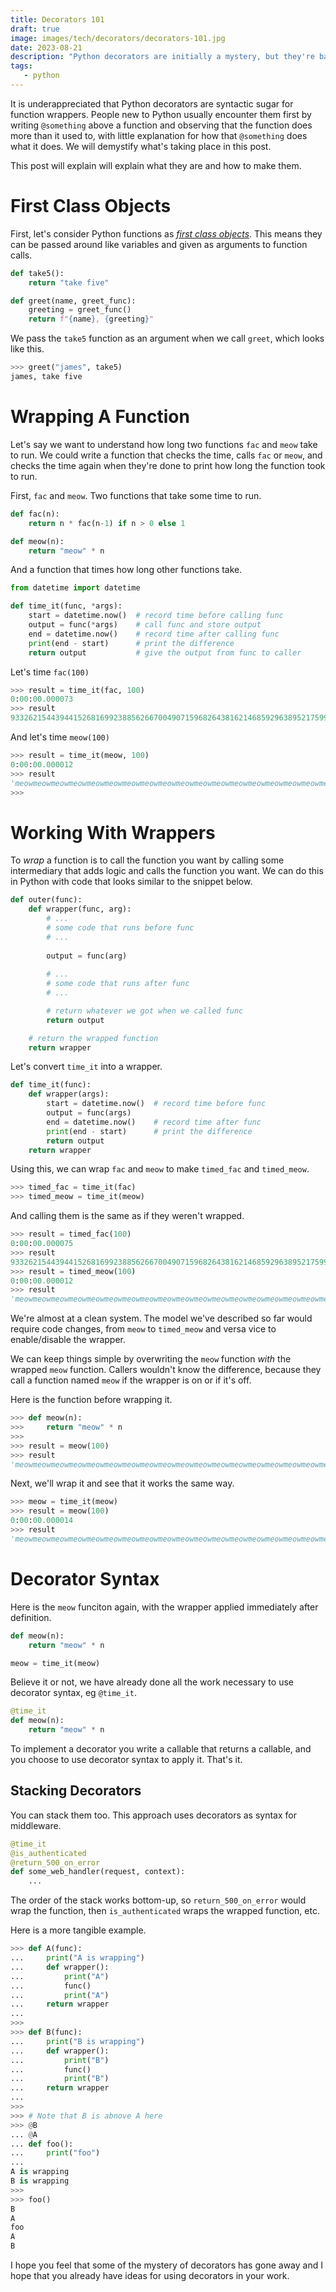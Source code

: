 ```yaml
---
title: Decorators 101
draft: true
image: images/tech/decorators/decorators-101.jpg
date: 2023-08-21
description: "Python decorators are initially a mystery, but they're basically middleware with weird syntax."
tags:
   - python
---
```


It is underappreciated that Python decorators are syntactic sugar for function wrappers. People new to Python usually encounter them first by writing `@something` above a function and observing that the function does more than it used to, with little explanation for how that `@something` does what it does. We will demystify what's taking place in this post.

This post will explain will explain what they are and how to make them.


# First Class Objects

First, let's consider Python functions as [_first class objects_](https://en.wikipedia.org/wiki/First-class_function). This means they can be passed around like variables and given as arguments to function calls.

```python
def take5():
    return "take five"

def greet(name, greet_func):
    greeting = greet_func()
    return f"{name}, {greeting}"
```

We pass the `take5` function as an argument when we call `greet`, which looks like this.

```python
>>> greet("james", take5)
james, take five
```

# Wrapping A Function

Let's say we want to understand how long two functions `fac` and `meow` take to run. We could write a function that checks the time, calls `fac` or `meow`, and checks the time again when they're done to print how long the function took to run.

First, `fac` and `meow`. Two functions that take some time to run.

```python
def fac(n):
    return n * fac(n-1) if n > 0 else 1

def meow(n):
    return "meow" * n
```

And a function that times how long other functions take.

```python
from datetime import datetime

def time_it(func, *args):
    start = datetime.now()  # record time before calling func
    output = func(*args)    # call func and store output
    end = datetime.now()    # record time after calling func
    print(end - start)      # print the difference
    return output           # give the output from func to caller
```

Let's time `fac(100)`

```python
>>> result = time_it(fac, 100)
0:00:00.000073
>>> result
93326215443944152681699238856266700490715968264381621468592963895217599993229915608941463976156518286253697920827223758251185210916864000000000000000000000000
```

And let's time `meow(100)`

```python
>>> result = time_it(meow, 100)
0:00:00.000012
>>> result
'meowmeowmeowmeowmeowmeowmeowmeowmeowmeowmeowmeowmeowmeowmeowmeowmeowmeowmeowmeowmeowmeowmeowmeowmeowmeowmeowmeowmeowmeowmeowmeowmeowmeowmeowmeowmeowmeowmeowmeowmeowmeowmeowmeowmeowmeowmeowmeowmeowmeowmeowmeowmeowmeowmeowmeowmeowmeowmeowmeowmeowmeowmeowmeowmeowmeowmeowmeowmeowmeowmeowmeowmeowmeowmeowmeowmeowmeowmeowmeowmeowmeowmeowmeowmeowmeowmeowmeowmeowmeowmeowmeowmeowmeowmeowmeowmeowmeowmeowmeow'
>>>
```

# Working With Wrappers

To _wrap_ a function is to call the function you want by calling some intermediary that adds logic and calls the function you want. We can do this in Python with code that looks similar to the snippet below.

```python
def outer(func):
    def wrapper(func, arg):
        # ...
        # some code that runs before func
        # ...
        
        output = func(arg)
        
        # ...
        # some code that runs after func
        # ...

        # return whatever we got when we called func
        return output

    # return the wrapped function
    return wrapper
```

Let's convert `time_it` into a wrapper.

```python
def time_it(func):
    def wrapper(args):
        start = datetime.now()  # record time before func
        output = func(args)
        end = datetime.now()    # record time after func
        print(end - start)      # print the difference
        return output
    return wrapper
```

Using this, we can wrap `fac` and `meow` to make `timed_fac` and `timed_meow`.

```python
>>> timed_fac = time_it(fac)
>>> timed_meow = time_it(meow)
```

And calling them is the same as if they weren't wrapped.

```python
>>> result = timed_fac(100)
0:00:00.000075
>>> result
93326215443944152681699238856266700490715968264381621468592963895217599993229915608941463976156518286253697920827223758251185210916864000000000000000000000000
>>> result = timed_meow(100)
0:00:00.000012
>>> result
'meowmeowmeowmeowmeowmeowmeowmeowmeowmeowmeowmeowmeowmeowmeowmeowmeowmeowmeowmeowmeowmeowmeowmeowmeowmeowmeowmeowmeowmeowmeowmeowmeowmeowmeowmeowmeowmeowmeowmeowmeowmeowmeowmeowmeowmeowmeowmeowmeowmeowmeowmeowmeowmeowmeowmeowmeowmeowmeowmeowmeowmeowmeowmeowmeowmeowmeowmeowmeowmeowmeowmeowmeowmeowmeowmeowmeowmeowmeowmeowmeowmeowmeowmeowmeowmeowmeowmeowmeowmeowmeowmeowmeowmeowmeowmeowmeowmeowmeowmeow'
```

We're almost at a clean system. The model we've described so far would require code changes, from `meow` to `timed_meow` and versa vice to enable/disable the wrapper.

We can keep things simple by overwriting the `meow` function _with_ the wrapped `meow` function. Callers wouldn't know the difference, because they call a function named `meow` if the wrapper is on or if it's off.

Here is the function before wrapping it.

```python
>>> def meow(n):
>>>     return "meow" * n
>>>
>>> result = meow(100)
>>> result
'meowmeowmeowmeowmeowmeowmeowmeowmeowmeowmeowmeowmeowmeowmeowmeowmeowmeowmeowmeowmeowmeowmeowmeowmeowmeowmeowmeowmeowmeowmeowmeowmeowmeowmeowmeowmeowmeowmeowmeowmeowmeowmeowmeowmeowmeowmeowmeowmeowmeowmeowmeowmeowmeowmeowmeowmeowmeowmeowmeowmeowmeowmeowmeowmeowmeowmeowmeowmeowmeowmeowmeowmeowmeowmeowmeowmeowmeowmeowmeowmeowmeowmeowmeowmeowmeowmeowmeowmeowmeowmeowmeowmeowmeowmeowmeowmeowmeowmeowmeow'
```

Next, we'll wrap it and see that it works the same way.

```python
>>> meow = time_it(meow)
>>> result = meow(100)
0:00:00.000014
>>> result
'meowmeowmeowmeowmeowmeowmeowmeowmeowmeowmeowmeowmeowmeowmeowmeowmeowmeowmeowmeowmeowmeowmeowmeowmeowmeowmeowmeowmeowmeowmeowmeowmeowmeowmeowmeowmeowmeowmeowmeowmeowmeowmeowmeowmeowmeowmeowmeowmeowmeowmeowmeowmeowmeowmeowmeowmeowmeowmeowmeowmeowmeowmeowmeowmeowmeowmeowmeowmeowmeowmeowmeowmeowmeowmeowmeowmeowmeowmeowmeowmeowmeowmeowmeowmeowmeowmeowmeowmeowmeowmeowmeowmeowmeowmeowmeowmeowmeowmeowmeow'
```


# Decorator Syntax

Here is the `meow` funciton again, with the wrapper applied immediately after definition.

```python
def meow(n):
    return "meow" * n

meow = time_it(meow)
```

Believe it or not, we have already done all the work necessary to use decorator syntax, eg `@time_it`.

```python
@time_it
def meow(n):
    return "meow" * n
```

To implement a decorator you write a callable that returns a callable, and you choose to use decorator syntax to apply it. That's it.


## Stacking Decorators

You can stack them too. This approach uses decorators as syntax for middleware.

```python
@time_it
@is_authenticated
@return_500_on_error
def some_web_handler(request, context):
    ...
```

The order of the stack works bottom-up, so `return_500_on_error` would wrap the function, then `is_authenticated` wraps the wrapped function, etc.

Here is a more tangible example.

```python
>>> def A(func):
...     print("A is wrapping")
...     def wrapper():
...         print("A")
...         func()
...         print("A")
...     return wrapper
... 
>>> 
>>> def B(func):
...     print("B is wrapping")
...     def wrapper():
...         print("B")
...         func()
...         print("B")
...     return wrapper
... 
>>> 
>>> # Note that B is abnove A here
>>> @B
... @A
... def foo():
...     print("foo")
... 
A is wrapping
B is wrapping
>>> 
>>> foo()
B
A
foo
A
B
```

I hope you feel that some of the mystery of decorators has gone away and I hope that you already have ideas for using decorators in your work.
